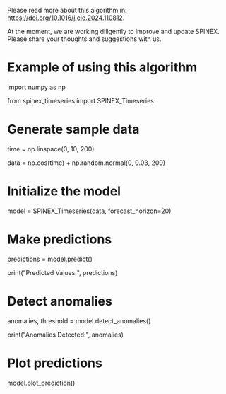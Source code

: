 Please read more about this algorithm in: https://doi.org/10.1016/j.cie.2024.110812.

At the moment, we are working diligently to improve and update SPINEX. Please share your thoughts and suggestions with us.

# Example of using this algorithm

import numpy as np

from spinex_timeseries import SPINEX_Timeseries

# Generate sample data

time = np.linspace(0, 10, 200)

data = np.cos(time) + np.random.normal(0, 0.03, 200)

# Initialize the model

model = SPINEX_Timeseries(data, forecast_horizon=20)

# Make predictions

predictions = model.predict()

print("Predicted Values:", predictions)

# Detect anomalies

anomalies, threshold = model.detect_anomalies()

print("Anomalies Detected:", anomalies)

# Plot predictions

model.plot_prediction()